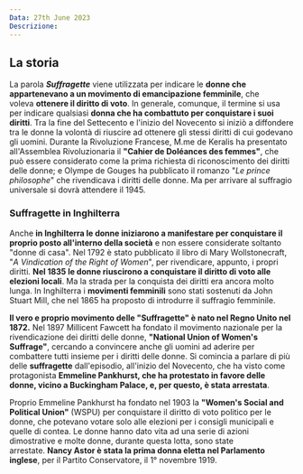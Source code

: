 ```yaml
---
Data: 27th June 2023
Descrizione: 
---
```

## La storia
La parola _**Suffragette**_ viene utilizzata per indicare le **donne che appartenevano a un movimento di emancipazione femminile**, che voleva **ottenere il diritto di voto**. In generale, comunque, il termine si usa per indicare qualsiasi **donna che ha combattuto per conquistare i suoi diritti**. Tra la fine del Settecento e l'inizio del Novecento si iniziò a diffondere tra le donne la volontà di riuscire ad ottenere gli stessi diritti di cui godevano gli uomini. Durante la Rivoluzione Francese, M.me de Keralis ha presentato all'Assemblea Rivoluzionaria il **"Cahier de Doléances des femmes"**, che può essere considerato come la prima richiesta di riconoscimento dei diritti delle donne; e Olympe de Gouges ha pubblicato il romanzo "_Le prince philosophe_" che rivendicava i diritti delle donne. Ma per arrivare al suffragio universale si dovrà attendere il 1945.

### Suffragette in Inghilterra
Anche **in Inghilterra le donne iniziarono a manifestare per conquistare il proprio posto all'interno della società** e non essere considerate soltanto "donne di casa". Nel 1792 è stato pubblicato il libro di Mary Wollstonecraft, "_A Vindication of the Right of Women_", per rivendicare, appunto, i propri diritti. **Nel 1835 le donne riuscirono a conquistare il diritto di voto alle elezioni locali**. Ma la strada per la conquista dei diritti era ancora molto lunga. In Inghilterra i **movimenti femminili** sono stati sostenuti da John Stuart Mill, che nel 1865 ha proposto di introdurre il suffragio femminile.

**Il vero e proprio movimento delle "Suffragette" è nato nel Regno Unito nel 1872.** Nel 1897 Millicent Fawcett ha fondato il movimento nazionale per la rivendicazione dei diritti delle donne, **"National Union of Women's Suffrage"**, cercando a convincere anche gli uomini ad aderire per combattere tutti insieme per i diritti delle donne. Si comincia a parlare di più delle **suffragette** dall'episodio, all'inizio del Novecento, che ha visto come protagonista **Emmeline Pankhurst, che ha protestato in favore delle donne, vicino a Buckingham Palace, e, per questo, è stata arrestata**.

Proprio Emmeline Pankhurst ha fondato nel 1903 la **"Women's Social and Political Union"** (WSPU) per conquistare il diritto di voto politico per le donne, che potevano votare solo alle elezioni per i consigli municipali e quelle di contea. Le donne hanno dato vita ad una serie di azioni dimostrative e molte donne, durante questa lotta, sono state arrestate. **Nancy Astor è stata la prima donna eletta nel Parlamento inglese**, per il Partito Conservatore, il 1° novembre 1919.